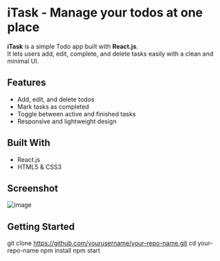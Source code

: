 # iTask - Manage your todos at one place

**iTask** is a simple Todo app built with **React.js**.  
It lets users add, edit, complete, and delete tasks easily with a clean and minimal UI.

## Features
- Add, edit, and delete todos
- Mark tasks as completed
- Toggle between active and finished tasks
- Responsive and lightweight design

## Built With
- React.js
- HTML5 & CSS3

## Screenshot

![image](https://github.com/user-attachments/assets/e5d9c4db-6b18-4e4e-8fe9-9fdc09e51e40)

## Getting Started

git clone https://github.com/yourusername/your-repo-name.git
cd your-repo-name
npm install
npm start

